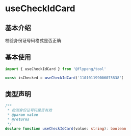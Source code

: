 # useCheckIdCard

## 基本介绍

校验身份证号码格式是否正确

## 基本使用

```ts
import { useCheckIdCard } from '@flypeng/tool'

const isChecked = useCheckIdCard('110101199006075838')
```

## 类型声明

```ts
/**
 * 检测身份证号码是否有效
 * @param value
 * @returns
 */
declare function useCheckIdCard(value: string): boolean
```
